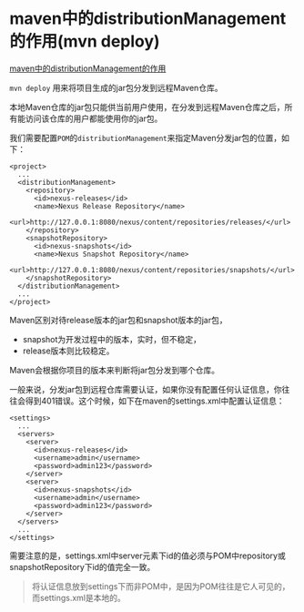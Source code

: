 # maven中的distributionManagement的作用(mvn deploy)

[maven中的distributionManagement的作用](https://blog.csdn.net/qq_31924435/article/details/53745811)

`mvn deploy` 用来将项目生成的jar包分发到远程Maven仓库。

本地Maven仓库的jar包只能供当前用户使用，在分发到远程Maven仓库之后，所有能访问该仓库的用户都能使用你的jar包。

我们需要配置`POM`的`distributionManagement`来指定Maven分发jar包的位置，如下：

```
<project>    
  ...    
  <distributionManagement>    
    <repository>    
      <id>nexus-releases</id>    
      <name>Nexus Release Repository</name>    
      <url>http://127.0.0.1:8080/nexus/content/repositories/releases/</url>    
    </repository>    
    <snapshotRepository>    
      <id>nexus-snapshots</id>    
      <name>Nexus Snapshot Repository</name>    
      <url>http://127.0.0.1:8080/nexus/content/repositories/snapshots/</url>    
    </snapshotRepository>    
  </distributionManagement>    
  ...    
</project>  
```

Maven区别对待release版本的jar包和snapshot版本的jar包，

* snapshot为开发过程中的版本，实时，但不稳定，
* release版本则比较稳定。

Maven会根据你项目的版本来判断将jar包分发到哪个仓库。

一般来说，分发jar包到远程仓库需要认证，如果你没有配置任何认证信息，你往往会得到401错误。这个时候，如下在maven的settings.xml中配置认证信息：

```
<settings>    
  ...    
  <servers>    
    <server>    
      <id>nexus-releases</id>    
      <username>admin</username>    
      <password>admin123</password>    
    </server>    
    <server>    
      <id>nexus-snapshots</id>    
      <username>admin</username>    
      <password>admin123</password>    
    </server>      
  </servers>    
  ...    
</settings>  
```

需要注意的是，settings.xml中server元素下id的值必须与POM中repository或snapshotRepository下id的值完全一致。

>将认证信息放到settings下而非POM中，是因为POM往往是它人可见的，而settings.xml是本地的。